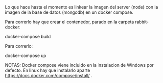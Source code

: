 Lo que hace hasta el momento es linkear la imagen del server (node) con la imagen de la base de datos (mongodb) en un docker compose.

Para correrlo hay que crear el contenedor, parado en la carpeta rabbit-docker:

docker-compose build

Para correrlo:

docker-compose up



NOTAS: Docker compose viene incluido en la instalacion de Windows por defecto. En linux hay que instalarlo aparte https://docs.docker.com/compose/install/ .